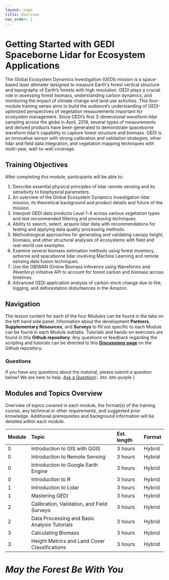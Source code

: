```yaml
---
layout: page
title: Overview
nav_order: 1
---
```


# ​Getting Started with GEDI Spaceborne Lidar for Ecosystem Applications
The Global Ecosystem Dynamics Investigation (GEDI) mission is a space-based laser altimeter designed to measure Earth's forest vertical structure and topography of Earth’s forests with high resolution. GEDI plays a crucial role in assessing forest biomass, understanding carbon dynamics, and monitoring the impact of climate change and land use activities. This four-module training series aims to build the audience’s understanding of GEDI-optimized perspectives of vegetation measurements important for ecosystem management. Since GEDI’s first 3-dimensional waveform lidar sampling across the globe in April, 2019, several types of measurements and derived products have been generated to demonstrate spaceborne waveform lidar’s capability to capture forest structure and biomass. GEDI is an innovative sensor with strong calibration and validation strategies, other lidar and field data integration, and vegetation mapping techniques with multi-year, wall-to-wall coverage. 

## Training Objectives
After completing this module, participants will be able to: 
1. Describe essential physical principles of lidar remote sensing and its sensitivity to biophysical parameters.
2. An overview of the Global Ecosystem Dynamics Investigation lidar mission, its theoretical background and product details and future of the mission.
3. Interpret GEDI data products Level 1-4 across various vegetation types and test recommended filtering and processing techniques. 
4. Ability to search, select, acquire lidar data with recommendations for testing and applying data quality processing methods.
5. Methodological approaches for generating and validating canopy height, biomass, and other structural analyses of ecosystems with field and real-world use examples.
6. Examine several biomass estimation methods using forest inventory, airborne and spaceborne lidar involving Machine Learning and remote sensing data fusion techniques.
7. Use the OBIWAN (Online Biomass Inference using Waveforms and iNventory) initiative API to account for forest carbon and biomass across timelines.
8. Advanced GEDI application analysis of carbon stock change due to fire, logging, and deforestation disturbances in the Amazon.

## Navigation
The lesson content for each of the four Modules can be found in the tabs on the left hand side panel. Information about the development **Partners**, **Supplementary Resources**, and **Surveys** to fill out  specific to each Module can be found in each Module subtabs. Tutorials and hands-on exercises are found in this **Github repository**. Any questions or feedback regarding the scripting and tutorials can be directed to this [**Discussions page**](https://github.com/SERVIR/GEDI_Earthhub_ARSET_Training/discussions) on the Github repository. 

### Questions
If you have any questions about the material, please submit a question below! We are here to help.
[Ask a Question](https://github.com/SERVIR/GEDI_Earthhub_ARSET_Training/discussions){: .btn .btn-purple }

## Modules and Topics Overview
Overview of topics covered in each module, the format(s) of the training course, any technical or other requirements, and suggested prior knowledge. Additional prerequisites and background information will be detailed within each module. 

| Module          | Topic                                               | Est. length    | Format    |
|:----------------|:----------------------------------------------------|:---------------|:----------|
| 0               | Introduction to GIS with QGIS                       | 3 hours        | Hybrid    | 
| 0               | Introduction to Remote Sensing                      | 3 hours        | Hybrid    |
| 0               | Introduction to Google Earth Engine                 | 3 hours        | Hybrid    |
| 0               | Introduction to R                                   | 3 hours        | Hybrid    |
| 1               | Introduction to Lidar                               | 3 hours        | Hybrid    |
| 1               | Mastering GEDI                                      | 3 hours        | Hybrid    | 
| 2               | Calibration, Validation, and Field Surveys          | 3 hours        | Hybrid    |
| 2               | Data Processing and Basic Analysis Tutorials        | 3 hours        | Hybrid    |
| 3               | Calculating Biomass                                 | 3 hours        | Hybrid    |
| 3               | Height Metrics and Land Cover Classifications       | 3 hours        | Hybrid    |


# _May the Forest Be With You_
